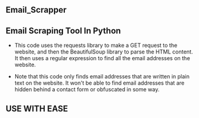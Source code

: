 ## Email_Scrapper
## Email Scraping Tool In Python

* This code uses the requests library to make a GET request to the website, and then the BeautifulSoup library to parse the HTML content. It then uses a regular expression to find all the email addresses on the website.

* Note that this code only finds email addresses that are written in plain text on the website. It won't be able to find email addresses that are hidden behind a contact form or obfuscated in some way.


## USE WITH EASE


